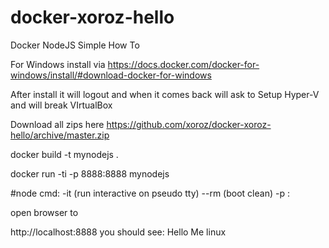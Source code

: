 # docker-xoroz-hello

Docker NodeJS Simple How To

For Windows install via 
https://docs.docker.com/docker-for-windows/install/#download-docker-for-windows

After install it will logout and when it comes back will ask to Setup Hyper-V and will break VIrtualBox 

Download all zips here 
https://github.com/xoroz/docker-xoroz-hello/archive/master.zip


docker build -t mynodejs .

docker run -ti -p 8888:8888 mynodejs

#node cmd:
-it (run interactive on pseudo tty)
--rm (boot clean)
-p <localport>:<dockerport>


open browser to 

http://localhost:8888
you should see:
Hello Me linux
